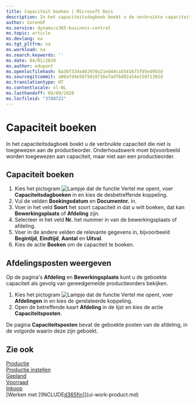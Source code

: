 ```yaml
---
title: Capaciteit boeken | Microsoft Docs
description: In het capaciteitsdagboek boekt u de verbruikte capaciteit die niet is toegewezen aan de productieorder. Onderhoudswerk moet bijvoorbeeld worden toegewezen aan capaciteit, maar niet aan een productieorder.
author: SorenGP
ms.service: dynamics365-business-central
ms.topic: article
ms.devlang: na
ms.tgt_pltfrm: na
ms.workload: na
ms.search.keywords: ''
ms.date: 04/01/2020
ms.author: edupont
ms.openlocfilehash: 8a36f33da482970a21ed44ca5541675f05ed955d
ms.sourcegitcommit: a80afd4e5075018716efad76d82a54e158f1392d
ms.translationtype: HT
ms.contentlocale: nl-NL
ms.lasthandoff: 09/09/2020
ms.locfileid: "3788722"
---
```

# <a name="post-capacities"></a>Capaciteit boeken
In het capaciteitsdagboek boekt u de verbruikte capaciteit die niet is toegewezen aan de productieorder. Onderhoudswerk moet bijvoorbeeld worden toegewezen aan capaciteit, maar niet aan een productieorder.  

## <a name="to-post-capacities"></a>Capaciteit boeken  
1.  Kies het pictogram ![Lampje dat de functie Vertel me opent](media/ui-search/search_small.png "Vertel me wat u wilt doen"), voer **Capaciteitsdagboeken** in en kies de desbetreffende koppeling.  
2.  Vul de velden **Boekingsdatum** en **Documentnr.** in.  
3.  Voer in het veld **Soort** het soort capaciteit in dat u wilt boeken, dat kan **Bewerkingsplaats** of **Afdeling** zijn.  
4.  Selecteer in het veld **Nr.** het nummer in van de bewerkingsplaats of afdeling.  
5.  Voer in de andere velden de relevante gegevens in, bijvoorbeeld **Begintijd**, **Eindtijd**, **Aantal** en **Uitval**.  
6.  Kies de actie **Boeken** om de capaciteit te boeken.  

## <a name="to-view-work-center-ledger-entries"></a>Afdelingsposten weergeven  
Op de pagina's **Afdeling** en **Bewerkingsplaats** kunt u de geboekte capaciteit als gevolg van gereedgemelde productieorders bekijken.    
1.  Kies het pictogram ![Lampje dat de functie Vertel me opent](media/ui-search/search_small.png "Vertel me wat u wilt doen"), voer **Afdelingen** in en kies de gerelateerde koppeling.  
2.  Open de betreffende kaart **Afdeling** in de lijst en kies de actie **Capaciteitsposten**.  

De pagina **Capaciteitsposten** bevat de geboekte posten van de afdeling, in de volgorde waarin deze zijn geboekt.   

## <a name="see-also"></a>Zie ook  
[Productie](production-manage-manufacturing.md)    
[Productie instellen](production-configure-production-processes.md)  
[Gepland](production-planning.md)      
[Voorraad](inventory-manage-inventory.md)  
[Inkoop](purchasing-manage-purchasing.md)  
[Werken met [!INCLUDE[d365fin](includes/d365fin_md.md)]](ui-work-product.md)
